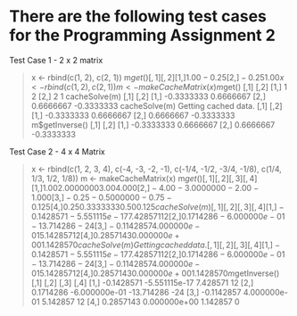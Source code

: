 # There are the following test cases for the Programming Assignment 2

Test Case 1 - 2 x 2 matrix

> x <- rbind(c(1, 2), c(2, 1))
> m$get()
      [,1]  [,2]
[1,]  1.00 -0.25
[2,] -0.25  1.00
> x <- rbind(c(1, 2), c(2, 1))
> m <- makeCacheMatrix(x)
> m$get()
     [,1] [,2]
[1,]    1    2
[2,]    2    1
> cacheSolve(m)
           [,1]       [,2]
[1,] -0.3333333  0.6666667
[2,]  0.6666667 -0.3333333
> cacheSolve(m)
Getting cached data.
           [,1]       [,2]
[1,] -0.3333333  0.6666667
[2,]  0.6666667 -0.3333333
> m$getInverse()
           [,1]       [,2]
[1,] -0.3333333  0.6666667
[2,]  0.6666667 -0.3333333


Test Case 2 - 4 x 4 Matrix

> x <- rbind(c(1, 2, 3, 4), c(-4, -3, -2, -1), c(-1/4, -1/2, -3/4, -1/8), c(1/4, 1/3, 1/2, 1/8))
> m <- makeCacheMatrix(x)
> m$get()
      [,1]       [,2]  [,3]   [,4]
[1,]  1.00  2.0000000  3.00  4.000
[2,] -4.00 -3.0000000 -2.00 -1.000
[3,] -0.25 -0.5000000 -0.75 -0.125
[4,]  0.25  0.3333333  0.50  0.125
> cacheSolve(m)
           [,1]          [,2]       [,3] [,4]
[1,] -0.1428571 -5.551115e-17   7.428571   12
[2,]  0.1714286 -6.000000e-01 -13.714286  -24
[3,] -0.1142857  4.000000e-01   5.142857   12
[4,]  0.2857143  0.000000e+00   1.142857    0
> cacheSolve(m)
Getting cached data.
           [,1]          [,2]       [,3] [,4]
[1,] -0.1428571 -5.551115e-17   7.428571   12
[2,]  0.1714286 -6.000000e-01 -13.714286  -24
[3,] -0.1142857  4.000000e-01   5.142857   12
[4,]  0.2857143  0.000000e+00   1.142857    0
> m$getInverse()
           [,1]          [,2]       [,3] [,4]
[1,] -0.1428571 -5.551115e-17   7.428571   12
[2,]  0.1714286 -6.000000e-01 -13.714286  -24
[3,] -0.1142857  4.000000e-01   5.142857   12
[4,]  0.2857143  0.000000e+00   1.142857    0



